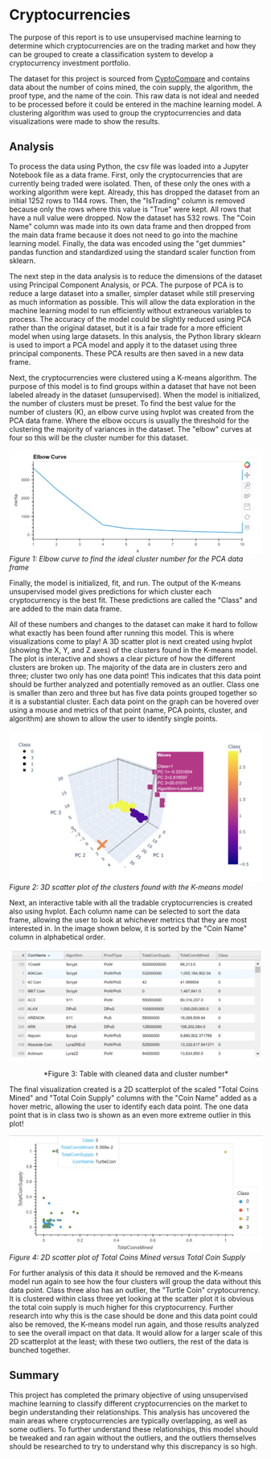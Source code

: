 # Cryptocurrencies

The purpose of this report is to use unsupervised machine learning to determine which cryptocurrencies are on the trading market and how they can be grouped to create a classification system to develop a cryptocurrency investment portfolio.

The dataset for this project is sourced from [CyptoCompare](https://min-api.cryptocompare.com/data/all/coinlist) and contains data about the number of coins mined, the coin supply, the algorithm, the proof type, and the name of the coin. This raw data is not ideal and needed to be processed before it could be entered in the machine learning model. A clustering algorithm was used to group the cryptocurrencies and data visualizations were made to show the results.

## Analysis

To process the data using Python, the csv file was loaded into a Jupyter Notebook file as a data frame. First, only the cryptocurrencies that are currently being traded were isolated. Then, of these only the ones with a working algorithm were kept. Already, this has dropped the dataset from an initial 1252 rows to 1144 rows. Then, the "IsTrading" column is removed because only the rows where this value is "True" were kept. All rows that have a null value were dropped. Now the dataset has 532 rows. The "Coin Name" column was made into its own data frame and then dropped from the main data frame because it does not need to go into the machine learning model. Finally, the data was encoded using the "get dummies" pandas function and standardized using the standard scaler function from sklearn. 

The next step in the data analysis is to reduce the dimensions of the dataset using Principal Component Analysis, or PCA. The purpose of PCA is to reduce a large dataset into a smaller, simpler dataset while still preserving as much information as possible. This will allow the data exploration in the machine learning model to run efficiently without extraneous variables to process. The accuracy of the model could be slightly reduced using PCA rather than the original dataset, but it is a fair trade for a more efficient model when using large datasets. In this analysis, the Python library sklearn is used to import a PCA model and apply it to the dataset using three principal components. These PCA results are then saved in a new data frame.

Next, the cryptocurrencies were clustered using a K-means algorithm. The purpose of this model is to find groups within a dataset that have not been labeled already in the dataset (unsupervised). When the model is initialized, the number of clusters must be preset. To find the best value for the number of clusters (K), an elbow curve using hvplot was created from the PCA data frame. Where the elbow occurs is usually the threshold for the clustering the majority of variances in the dataset. The "elbow" curves at four so this will be the cluster number for this dataset. 

![Elbow_curve.png](/Resources/Elbow_curve.png)
*Figure 1: Elbow curve to find the ideal cluster number for the PCA data frame*

Finally, the model is initialized, fit, and run. The output of the K-means unsupervised model gives predictions for which cluster each cryptocurrency is the best fit. These predictions are called the "Class" and are added to the main data frame.

All of these numbers and changes to the dataset can make it hard to follow what exactly has been found after running this model. This is where visualizations come to play! A 3D scatter plot is next created using hvplot (showing the X, Y, and Z axes) of the clusters found in the K-means model. The plot is interactive and shows a clear picture of how the different clusters are broken up. The majority of the data are in clusters zero and three; cluster two only has one data point! This indicates that this data point should be further analyzed and potentially removed as an outlier. Class one is smaller than zero and three but has five data points grouped together so it is a substantial cluster. Each data point on the graph can be hovered over using a mouse and metrics of that point (name, PCA points, cluster, and algorithm) are shown to allow the user to identify single points. 

![3D_scatter.png](/Resources/3D_scatter.png)
*Figure 2: 3D scatter plot of the clusters found with the K-means model*

Next, an interactive table with all the tradable cryptocurrencies is created also using hvplot. Each column name can be selected to sort the data frame, allowing the user to look at whichever metrics that they are most interested in. In the image shown below, it is sorted by the "Coin Name" column in alphabetical order.

![hvdataframe.png](/Resources/hvdataframe.png)
<p align="center">*Figure 3: Table with cleaned data and cluster number*</p>

The final visualization created is a 2D scatterplot of the scaled "Total Coins Mined" and "Total Coin Supply" columns with the "Coin Name" added as a hover metric, allowing the user to identify each data point. The one data point that is in class two is shown as an even more extreme outlier in this plot! 

![2D_scatter.png](/Resources/2D_scatter.png)
*Figure 4: 2D scatter plot of Total Coins Mined versus Total Coin Supply*

For further analysis of this data it should be removed and the K-means model run again to see how the four clusters will group the data without this data point. Class three also has an outlier, the "Turtle Coin" cryptocurrency. It is clustered within class three yet looking at the scatter plot it is obvious the total coin supply is much higher for this cryptocurrency. Further research into why this is the case should be done and this data point could also be removed, the K-means model run again, and those results analyzed to see the overall impact on that data. It would allow for a larger scale of this 2D scatterplot at the least; with these two outliers, the rest of the data is bunched together.

## Summary

This project has completed the primary objective of using unsupervised machine learning to classify different cryptocurrencies on the market to begin understanding their relationships. This analysis has uncovered the main areas where cryptocurrencies are typically overlapping, as well as some outliers. To further understand these relationships, this model should be tweaked and ran again without the outliers, and the outliers themselves should be researched to try to understand why this discrepancy is so high. 

